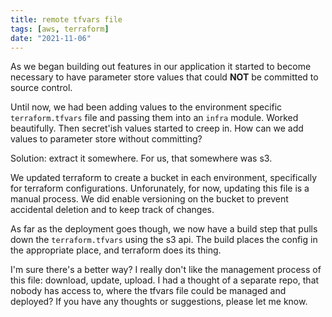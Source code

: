 ```yaml
---
title: remote tfvars file
tags: [aws, terraform]
date: "2021-11-06"
---
```


As we began building out features in our application it started to become necessary to have parameter store values that could **NOT** be committed to source control.

Until now, we had been adding values to the environment specific `terraform.tfvars` file and passing them into an `infra` module. Worked beautifully. Then secret'ish values started to creep in. How can we add values to parameter store without committing?

Solution: extract it somewhere. For us, that somewhere was s3.

We updated terraform to create a bucket in each environment, specifically for terraform configurations. Unforunately, for now, updating this file is a manual process. We did enable versioning on the bucket to prevent accidental deletion and to keep track of changes.

As far as the deployment goes though, we now have a build step that pulls down the `terraform.tfvars` using the s3 api. The build places the config in the appropriate place, and terraform does its thing.

I'm sure there's a better way? I really don't like the management process of this file: download, update, upload. I had a thought of a separate repo, that nobody has access to, where the tfvars file could be managed and deployed? If you have any thoughts or suggestions, please let me know.
